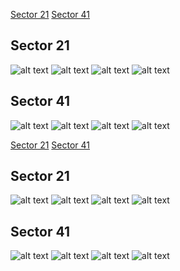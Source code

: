 [Sector 21](#sector21)
[Sector 41](#sector41)

<a name = "sector21"></a>
## Sector 21
![alt text](/tt/KPS-1_Sector_21/KPS-1_Sector_21_a_TimeSeries.png)
![alt text](/tt/KPS-1_Sector_21/KPS-1_Sector_21_b_FoldedLightCurve.png)
![alt text](/tt/KPS-1_Sector_21/KPS-1_Sector_21_b_IndividualTransitsWithFit.png)
![alt text](/tt/KPS-1_Sector_21/KPS-1_Sector_21_c_TimingResiduals.png)

<a name = "sector41"></a>
## Sector 41
![alt text](/tt/KPS-1_Sector_41/KPS-1_Sector_41_a_TimeSeries.png)
![alt text](/tt/KPS-1_Sector_41/KPS-1_Sector_41_b_FoldedLightCurve.png)
![alt text](/tt/KPS-1_Sector_41/KPS-1_Sector_41_b_IndividualTransitsWithFit.png)
![alt text](/tt/KPS-1_Sector_41/KPS-1_Sector_41_c_TimingResiduals.png)

[Sector 21](#sector21)
[Sector 41](#sector41)

<a name = "sector21"></a>
## Sector 21
![alt text](/tt/KPS-1_Sector_21/KPS-1_Sector_21_a_TimeSeries.png)
![alt text](/tt/KPS-1_Sector_21/KPS-1_Sector_21_b_FoldedLightCurve.png)
![alt text](/tt/KPS-1_Sector_21/KPS-1_Sector_21_b_IndividualTransitsWithFit.png)
![alt text](/tt/KPS-1_Sector_21/KPS-1_Sector_21_c_TimingResiduals.png)

<a name = "sector41"></a>
## Sector 41
![alt text](/tt/KPS-1_Sector_41/KPS-1_Sector_41_a_TimeSeries.png)
![alt text](/tt/KPS-1_Sector_41/KPS-1_Sector_41_b_FoldedLightCurve.png)
![alt text](/tt/KPS-1_Sector_41/KPS-1_Sector_41_b_IndividualTransitsWithFit.png)
![alt text](/tt/KPS-1_Sector_41/KPS-1_Sector_41_c_TimingResiduals.png)

